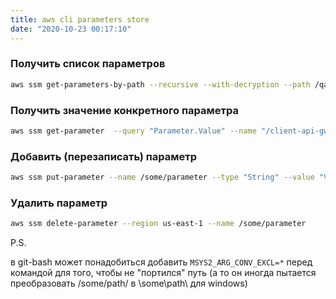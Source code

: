 ```yaml
---
title: aws cli parameters store
date: "2020-10-23 00:17:10"
---
```


### Получить список параметров

```bash
aws ssm get-parameters-by-path --recursive --with-decryption --path /qa/ | jq -r ".Parameters | map ({(.Name): .Value}) | add | to_entries | sort_by(.key) | from_entries"
```

### Получить значение конкретного параметра

```bash
aws ssm get-parameter  --query "Parameter.Value" --name "/client-api-gw-users/bff/url"
```

### Добавить (перезаписать) параметр

```bash
aws ssm put-parameter --name /some/parameter --type "String" --value "VALUE" --overwrite
```

### Удалить параметр

```bash
aws ssm delete-parameter --region us-east-1 --name /some/parameter
```

P.S.

в git-bash может понадобиться добавить `MSYS2_ARG_CONV_EXCL=*` перед командой для того, чтобы не "портился" путь (а то он иногда пытается преобразовать /some/path/ в \some\path\ для windows)
